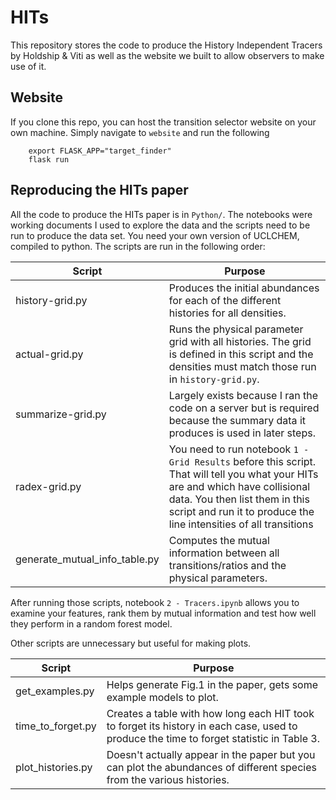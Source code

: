 # HITs
This repository stores the code to produce the History Independent Tracers by Holdship & Viti as well as the website we built to allow observers to make use of it.

## Website
If you clone this repo, you can host the transition selector website on your own machine. Simply navigate to `website` and run the following
```
    export FLASK_APP="target_finder"
    flask run
```

## Reproducing the HITs paper
All the code to produce the HITs paper is in `Python/`. The notebooks were working documents I used to explore the data and the scripts need to be run to produce the data set. You need your own version of UCLCHEM, compiled to python. The scripts are run in the following order:

| Script | Purpose |
|--------|---------|
| history-grid.py | Produces the initial abundances for each of the different histories for all densities.|
| actual-grid.py | Runs the physical parameter grid with all histories. The grid is defined in this script and the densities must match those run in `history-grid.py`. |
| summarize-grid.py | Largely exists because I ran the code on a server but is required because the summary data it produces is used in later steps. |
| radex-grid.py | You need to run notebook `1 - Grid Results` before this script. That will tell you what your HITs are and which have collisional data. You then list them in this script and run it to produce the line intensities of all transitions|
|generate_mutual_info_table.py | Computes the mutual information between all transitions/ratios and the physical parameters.|

After running those scripts, notebook `2 - Tracers.ipynb` allows you to examine your features, rank them by mutual information and test how well they perform in a random forest model.

Other scripts are unnecessary but useful for making plots.

| Script | Purpose |
|--------|---------|
|get_examples.py | Helps generate Fig.1 in the paper, gets some example models to plot.|
|time_to_forget.py | Creates a table with how long each HIT took to forget its history in each case, used to produce the time to forget statistic in Table 3.|
|plot_histories.py | Doesn't actually appear in the paper but you can plot the abundances of different species from the various histories.|